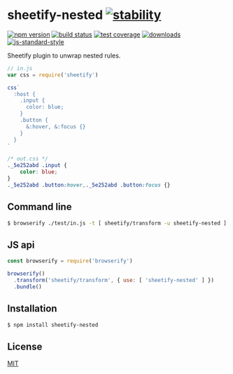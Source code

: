 # sheetify-nested [![stability][0]][1]
[![npm version][2]][3] [![build status][4]][5] [![test coverage][6]][7]
[![downloads][8]][9] [![js-standard-style][10]][11]

Sheetify plugin to unwrap nested rules.

```js
// in.js
var css = require('sheetify')

css`
  :host {
    .input {
      color: blue;
    }
    .button {
      &:hover, &:focus {}
    }
  }
`
```

```css
/* out.css */
._5e252abd .input {
    color: blue;
}
._5e252abd .button:hover,._5e252abd .button:focus {}
```

## Command line
```sh
$ browserify ./test/in.js -t [ sheetify/transform -u sheetify-nested ]
```

## JS api
```js
const browserify = require('browserify')

browserify()
  .transform('sheetify/transform', { use: [ 'sheetify-nested' ] })
  .bundle()
```

## Installation
```sh
$ npm install sheetify-nested
```

## License
[MIT](https://tldrlegal.com/license/mit-license)

[0]: https://img.shields.io/badge/stability-experimental-orange.svg?style=flat-square
[1]: https://nodejs.org/api/documentation.html#documentation_stability_index
[2]: https://img.shields.io/npm/v/sheetify-nested.svg?style=flat-square
[3]: https://npmjs.org/package/sheetify-nested
[4]: https://img.shields.io/travis/stackcss/sheetify-nested/master.svg?style=flat-square
[5]: https://travis-ci.org/stackcss/sheetify-nested
[6]: https://img.shields.io/codecov/c/github/stackcss/sheetify-nested/master.svg?style=flat-square
[7]: https://codecov.io/github/stackcss/sheetify-nested
[8]: http://img.shields.io/npm/dm/sheetify-nested.svg?style=flat-square
[9]: https://npmjs.org/package/sheetify-nested
[10]: https://img.shields.io/badge/code%20style-standard-brightgreen.svg?style=flat-square
[11]: https://github.com/feross/standard
